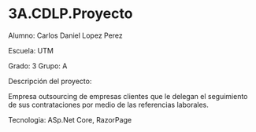 # 3A.CDLP.Proyecto

Alumno: Carlos Daniel Lopez Perez

Escuela: UTM

Grado: 3 Grupo: A

Descripción del proyecto:

Empresa outsourcing de empresas clientes que le delegan el seguimiento de sus contrataciones por medio de las referencias laborales.

Tecnologia: ASp.Net Core, RazorPage
